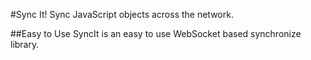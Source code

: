 #Sync It!
Sync JavaScript objects across the network.

##Easy to Use
SyncIt is an easy to use WebSocket based synchronize library.
